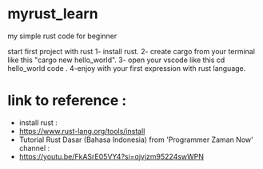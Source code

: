 # myrust_learn
my simple rust code for beginner

start first project with rust 
1- install rust.
2- create cargo from your terminal like this "cargo new hello_world".
3- open your vscode like this 
 cd hello_world
 code .
4-enjoy with your first expression with rust language.

# link to reference :
- install rust :
- https://www.rust-lang.org/tools/install
- Tutorial Rust Dasar (Bahasa Indonesia) from 'Programmer Zaman Now' channel :
- https://youtu.be/FkASrE05VY4?si=qjvjzm95224swWPN
